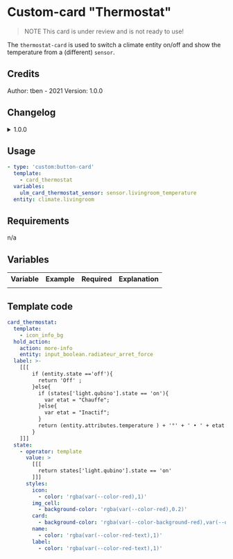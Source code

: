# Custom-card "Thermostat"

> NOTE
> This card is under review and is not ready to use!

The `thermostat-card` is used to switch a climate entity on/off and show the temperature from a (different) `sensor`.


## Credits
Author: tben - 2021
Version: 1.0.0

## Changelog
<details>
<summary>1.0.0</summary>
Initial release
</details>

## Usage

```yaml
- type: 'custom:button-card'
  template:
    - card_thermostat
  variables:
    ulm_card_thermostat_sensor: sensor.livingroom_temperature
  entity: climate.livingroom
```

## Requirements
n/a

## Variables
<table>
<tr>
<th>Variable</th>
<th>Example</th>
<th>Required</th>
<th>Explanation</th>
</tr>
<tr>
<td></td>
<td></td>
<td></td>
<td></td>
</tr>
</table>

## Template code

```yaml
card_thermostat:
  template:
    - icon_info_bg
  hold_action:
    action: more-info
    entity: input_boolean.radiateur_arret_force
  label: >-
    [[[
        if (entity.state =='off'){
          return 'Off' ;
        }else{
          if (states['light.qubino'].state == 'on'){
            var etat = "Chauffe";
          }else{
            var etat = "Inactif";
          }
          return (entity.attributes.temperature ) + '°' + ' • ' + etat ;
        }
    ]]]
  state:
    - operator: template
      value: >
        [[[
          return states['light.qubino'].state == 'on'
        ]]]
      styles:
        icon:
          - color: 'rgba(var(--color-red),1)'
        img_cell:
          - background-color: 'rgba(var(--color-red),0.2)'
        card:
          - background-color: 'rgba(var(--color-background-red),var(--opacity-bg))'
        name:
          - color: 'rgba(var(--color-red-text),1)'
        label:
          - color: 'rgba(var(--color-red-text),1)'
```
